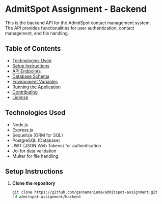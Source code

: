 # AdmitSpot Assignment - Backend

This is the backend API for the AdmitSpot contact management system. The API provides functionalities for user authentication, contact management, and file handling.

## Table of Contents
- [Technologies Used](#technologies-used)
- [Setup Instructions](#setup-instructions)
- [API Endpoints](#api-endpoints)
- [Database Schema](#database-schema)
- [Environment Variables](#environment-variables)
- [Running the Application](#running-the-application)
- [Contributing](#contributing)
- [License](#license)

## Technologies Used
- Node.js
- Express.js
- Sequelize (ORM for SQL)
- PostgreSQL (Database)
- JWT (JSON Web Tokens) for authentication
- Joi for data validation
- Multer for file handling

## Setup Instructions

1. **Clone the repository**
   ```bash
   git clone https://github.com/gannamaniuma/admitspot-assignment.git
   cd admitspot-assignment/backend

